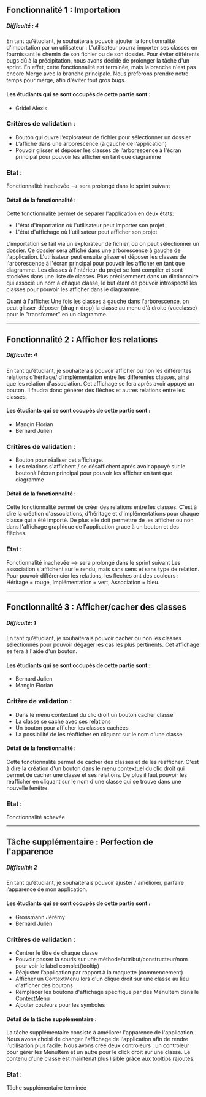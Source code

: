 ## Fonctionnalité 1 : Importation
##### Difficulté : 4

En tant qu’étudiant, je souhaiterais pouvoir ajouter la fonctionnalité d'importation par un utilisateur :
L'utilisateur pourra importer ses classes en fournissant le chemin de son fichier ou de son dossier.
Pour éviter différents bugs dû à la précipitation, nous avons décidé de prolonger la tâche d'un
sprint. En effet, cette fonctionnalité est terminée, mais la branche n'est pas encore Merge avec la branche
principale. Nous préférons prendre notre temps pour merge, afin d'éviter tout gros bugs.

#### Les étudiants qui se sont occupés de cette partie sont :
- Gridel Alexis

### Critères de validation :
- Bouton qui ouvre l’explorateur de fichier pour sélectionner un dossier
- L’affiche dans une arborescence (à gauche de l’application)
- Pouvoir glisser et déposer les classes de l’arborescence à l'écran principal pour pouvoir les afficher en tant que diagramme

### Etat :
Fonctionnalité inachevée --> sera prolongé dans le sprint suivant

#### Détail de la fonctionnalité :
Cette fonctionnalité permet de séparer l'application en deux états:
- L'état d'importation où l'utilisateur peut importer son projet
- L'état d'affichage où l'utilisateur peut afficher son projet

L'importation se fait via un explorateur de fichier, où on peut sélectionner un dossier. Ce dossier sera affiché dans une arborescence à gauche de l'application. L'utilisateur peut ensuite glisser et déposer les classes de l'arborescence à l'écran principal pour pouvoir les afficher en tant que diagramme.
Les classes à l'intérieur du projet se font compiler et sont stockées dans une liste de classes.
Plus précisemment dans un dictionnaire qui associe un nom à chaque classe, le but étant de pouvoir introspecté les classes pour pouvoir les afficher dans le diagramme.

Quant à l'affiche:
Une fois les classes à gauche dans l'arborescence, on peut glisser-déposer (drag n drop) la classe au menu d'à droite (vueclasse) pour le "transformer" en un diagramme.

---
## Fonctionnalité 2 : Afficher les relations
##### Difficulté: 4

En tant qu’étudiant, je souhaiterais pouvoir afficher ou non les différentes relations d’héritage/ d’implémentation entre les différentes classes, ainsi que les relation d'association. Cet affichage se fera après avoir appuyé un bouton.
Il faudra donc générer des flèches et autres relations entre les classes.

#### Les étudiants qui se sont occupés de cette partie sont :
- Mangin Florian
- Bernard Julien

### Critères de validation :
- Bouton pour réaliser cet affichage. 
- Les relations s'affichent / se désaffichent après avoir appuyé sur le boutonà l'écran principal pour pouvoir les afficher en tant que diagramme

#### Détail de la fonctionnalité :
Cette fonctionnalité permet de créer des relations entre les classes.
C'est à dire la création d'associations, d'héritage et d'implémentations pour chaque classe qui a été importé. De plus elle doit permettre de les afficher ou non dans l'affichage graphique de l'application grace à un bouton et des flèches.

### Etat :
Fonctionnalité inachevée --> sera prolongé dans le sprint suivant
Les association s'affichent sur le rendu, mais sans sens et sans type de relation.
Pour pouvoir différencier les relations, les fleches ont des couleurs : Héritage = rouge, Implémentation = vert, Association = bleu.

---
## Fonctionnalité 3 : Afficher/cacher des classes
##### Difficulté: 1

En tant qu’étudiant, je souhaiterais pouvoir cacher ou non les classes sélectionnés pour pouvoir dégager les cas les plus pertinents. Cet affichage se fera à l'aide d'un bouton.

#### Les étudiants qui se sont occupés de cette partie sont :
- Bernard Julien
- Mangin Florian

### Critère de validation :
- Dans le menu contextuel du clic droit un bouton cacher classe
- La classe se cache avec ses relations
- Un bouton pour afficher les classes cachées
- La possibilité de les réafficher en cliquant sur le nom d'une classe

#### Détail de la fonctionnalité :
Cette fonctionnalité permet de cacher des classes et de les réafficher.
C'est à dire la création d'un bouton dans le menu contextuel du clic droit qui permet de cacher une classe et ses relations. De plus il faut pouvoir les réafficher en cliquant sur le nom d'une classe qui se trouve dans une nouvelle fenêtre.

### Etat :
Fonctionnalité achevée 

---
## Tâche supplémentaire : Perfection de l'apparence 
##### Difficulté: 2

En tant qu’étudiant, je souhaiterais pouvoir ajuster / améliorer, parfaire l’apparence de mon application.

#### Les étudiants qui se sont occupés de cette partie sont :
- Grossmann Jérémy
- Bernard Julien

### Critères de validation :
- Centrer le titre de chaque classe
- Pouvoir passer la souris sur une méthode/attribut/constructeur/nom pour voir le label complet(tooltip)
- Réajuster l’application par rapport à la maquette (commencement)
- Afficher un ContextMenu lors d'un clique droit sur une classe au lieu d'afficher des boutons 
- Remplacer les boutons d'affichage spécifique par des MenuItem dans le ContextMenu
- Ajouter couleurs pour les symboles

#### Détail de la tâche supplémentaire :
La tâche supplémentaire consiste à améliorer l'apparence de l'application.
Nous avons choisi de changer l'affichage de l'application afin de rendre l'utilisation plus facile.
Nous avons créé deux controleurs : un controleur pour gérer les MenuItem et un autre pour le click droit sur une classe.
Le contenu d'une classe est maintenat plus lisible grâce aux tooltips rajoutés.


### Etat :
Tâche supplémentaire terminée